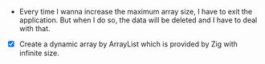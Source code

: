 - Every time I wanna increase the maximum array size, I have to exit the application. But when I do so, the data will be deleted and I have to deal with that.
- [x] Create a dynamic array by ArrayList which is provided by Zig with infinite size.
